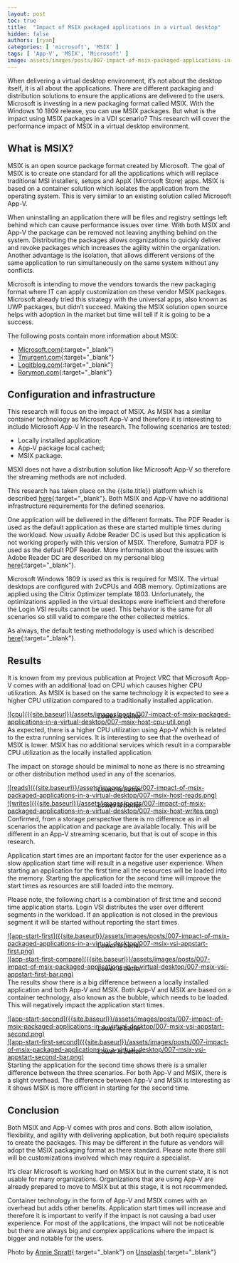 ```yaml
---
layout: post
toc: true
title:  "Impact of MSIX packaged applications in a virtual desktop"
hidden: false
authors: [ryan]
categories: [ 'microsoft', 'MSIX' ]
tags: [ 'App-V', 'MSIX', 'Microsoft' ]
image: assets/images/posts/007-impact-of-msix-packaged-applications-in-a-virtual-desktop/007-msix-feature-image.png
---
```

When delivering a virtual desktop environment, it’s not about the desktop itself, it is all about the applications. There are different packaging and distribution solutions to ensure the applications are delivered to the users. Microsoft is investing in a new packaging format called MSIX. With the Windows 10 1809 release, you can use MSIX packages. But what is the impact using MSIX packages in a VDI scenario? This research will cover the performance impact of MSIX in a virtual desktop environment.

## What is MSIX?
MSIX is an open source package format created by Microsoft. The goal of MSIX is to create one standard for all the applications which will replace traditional MSI installers, setups and AppX (Microsoft Store) apps. MSIX is based on a container solution which isolates the application from the operating system. This is very similar to an existing solution called Microsoft App-V.

When uninstalling an application there will be files and registry settings left behind which can cause performance issues over time. With both MSIX and App-V the package can be removed not leaving anything behind on the system. Distributing the packages allows organizations to quickly deliver and revoke packages which increases the agility within the organization. Another advantage is the isolation, that allows different versions of the same application to run simultaneously on the same system without any conflicts.

Microsoft is intending to move the vendors towards the new packaging format where IT can apply customization on these vendor MSIX packages. Microsoft already tried this strategy with the universal apps, also known as UWP packages, but didn’t succeed. Making the MSIX solution open source helps with adoption in the market but time will tell if it is going to be a success.

The following posts contain more information about MSIX:

  * [Microsoft.com](https://docs.microsoft.com/en-us/windows/msix/overview){:target="_blank"}
  * [Tmurgent.com](http://www.tmurgent.com/TmBlog/?p=2778){:target="_blank"}
  * [Logitblog.com](https://www.logitblog.com/hands-on-msix){:target="_blank"}
  * [Rorymon.com](https://www.rorymon.com/blog/how-to-create-an-msix-package-with-the-msix-packaging-tool){:target="_blank"}

## Configuration and infrastructure
This research will focus on the impact of MSIX. As MSIX has a similar container technology as Microsoft App-V and therefore it is interesting to include Microsoft App-V in the research. The following scenarios are tested:

  * Locally installed application;
  * App-V package local cached;
  * MSIX package.

MSXI does not have a distribution solution like Microsoft App-V so therefore the streaming methods are not included.

This research has taken place on the {{site.title}} platform which is described [here]({{site.title}}/architecture-and-hardware-setup-overview-2018){:target="_blank"}. Both MSIX and App-V have no additional infrastructure requirements for the defined scenarios.

One application will be delivered in the different formats. The PDF Reader is used as the default application as these are started multiple times during the workload. Now usually Adobe Reader DC is used but this application is not working properly with this version of MSIX. Therefore, Sumatra PDF is used as the default PDF Reader. More information about the issues with Adobe Reader DC are described on my personal blog [here](https://www.logitblog.com/hands-on-msix){:target="_blank"}.

Microsoft Windows 1809 is used as this is required for MSIX. The virtual desktops are configured with 2vCPUs and 4GB memory. Optimizations are applied using the Citrix Optimizer template 1803. Unfortunately, the optimizations applied in the virtual desktops were inefficient and therefore the Login VSI results cannot be used. This behavior is the same for all scenarios so still valid to compare the other collected metrics.

As always, the default testing methodology is used which is described [here]({{site.baseurl}}/insight-in-the-testing-methodology){:target="_blank"}.

## Results
It is known from my previous publication at Project VRC that Microsoft App-V comes with an additional load on CPU which causes higher CPU utilization. As MSIX is based on the same technology it is expected to see a higher CPU utilization compared to a traditionally installed application.

<a href="{{site.baseurl}}/assets/images/posts/007-impact-of-msix-packaged-applications-in-a-virtual-desktop/007-msix-host-cpu-util.png" data-lightbox="cpu">
![cpu]({{site.baseurl}}/assets/images/posts/007-impact-of-msix-packaged-applications-in-a-virtual-desktop/007-msix-host-cpu-util.png)
</a>
<p align="center" style="margin-top: -30px;" >
  <i>Lower is better</i>
</p>

As expected, there is a higher CPU utilization using App-V which is related to the extra running services. It is interesting to see that the overhead of MSIX is lower. MSIX has no additional services which result in a comparable CPU utilization as the locally installed application.

The impact on storage should be minimal to none as there is no streaming or other distribution method used in any of the scenarios.

<a href="{{site.baseurl}}/assets/images/posts/007-impact-of-msix-packaged-applications-in-a-virtual-desktop/007-msix-host-reads.png" data-lightbox="reads">
![reads]({{site.baseurl}}/assets/images/posts/007-impact-of-msix-packaged-applications-in-a-virtual-desktop/007-msix-host-reads.png)
</a>
<p align="center" style="margin-top: -30px;" >
  <i>Lower is better</i>
</p>

<a href="{{site.baseurl}}/assets/images/posts/007-impact-of-msix-packaged-applications-in-a-virtual-desktop/007-msix-host-writes.png" data-lightbox="writes">
![writes]({{site.baseurl}}/assets/images/posts/007-impact-of-msix-packaged-applications-in-a-virtual-desktop/007-msix-host-writes.png)
</a>
<p align="center" style="margin-top: -30px;" >
  <i>Lower is better</i>
</p>

Confirmed, from a storage perspective there is no difference as in all scenarios the application and package are available locally. This will be different in an App-V streaming scenario, but that is out of scope in this research.

Application start times are an important factor for the user experience as a slow application start time will result in a negative user experience. When starting an application for the first time all the resources will be loaded into the memory. Starting the application for the second time will improve the start times as resources are still loaded into the memory.

Please note, the following chart is a combination of first time and second time application starts. Login VSI distributes the user over different segments in the workload. If an application is not closed in the previous segment it will be started without reporting the start times.

<a href="{{site.baseurl}}/assets/images/posts/007-impact-of-msix-packaged-applications-in-a-virtual-desktop/007-msix-vsi-appstart-first.png" data-lightbox="app-start-first">
![app-start-first]({{site.baseurl}}/assets/images/posts/007-impact-of-msix-packaged-applications-in-a-virtual-desktop/007-msix-vsi-appstart-first.png)
</a>
<p align="center" style="margin-top: -30px;" >
  <i>Lower is better</i>
</p>

<a href="{{site.baseurl}}/assets/images/posts/007-impact-of-msix-packaged-applications-in-a-virtual-desktop/007-msix-vsi-appstart-first-bar.png" data-lightbox="app-start-first-compare">
![app-start-first-compare]({{site.baseurl}}/assets/images/posts/007-impact-of-msix-packaged-applications-in-a-virtual-desktop/007-msix-vsi-appstart-first-bar.png)
</a>
<p align="center" style="margin-top: -30px;" >
  <i>Lower is better</i>
</p>

The results show there is a big difference between a locally installed application and both App-V and MSIX. Both App-V and MSIX are based on a container technology, also known as the bubble, which needs to be loaded. This will negatively impact the application start times.

<a href="{{site.baseurl}}/assets/images/posts/007-impact-of-msix-packaged-applications-in-a-virtual-desktop/007-msix-vsi-appstart-second.png" data-lightbox="app-start-second">
![app-start-second]({{site.baseurl}}/assets/images/posts/007-impact-of-msix-packaged-applications-in-a-virtual-desktop/007-msix-vsi-appstart-second.png)
</a>
<p align="center" style="margin-top: -30px;" >
  <i>Lower is better</i>
</p>

<a href="{{site.baseurl}}/assets/images/posts/007-impact-of-msix-packaged-applications-in-a-virtual-desktop/007-msix-vsi-appstart-second-bar.png" data-lightbox="app-start-first-second">
![app-start-first-second]({{site.baseurl}}/assets/images/posts/007-impact-of-msix-packaged-applications-in-a-virtual-desktop/007-msix-vsi-appstart-second-bar.png)
</a>
<p align="center" style="margin-top: -30px;" >
  <i>Lower is better</i>
</p>

Starting the application for the second time shows there is a smaller difference between the three scenarios. For both App-V and MSIX, there is a slight overhead. The difference between App-V and MSIX is interesting as it shows MSIX is more efficient in starting for the second time.

## Conclusion
Both MSIX and App-V comes with pros and cons. Both allow isolation, flexibility, and agility with delivering application, but both require specialists to create the packages. This may be different in the future as vendors will adopt the MSIX packaging format as there standard. Please note there still will be customizations involved which may require a specialist.

It’s clear Microsoft is working hard on MSIX but in the current state, it is not usable for many organizations. Organizations that are using App-V are already prepared to move to MSIX but at this stage, it is not recommended.

Container technology in the form of App-V and MSIX comes with an overhead but adds other benefits. Application start times will increase and therefore it is important to verify if the impact is not causing a bad user experience. For most of the applications, the impact will not be noticeable but there are always big and complex applications where the impact is bigger and notable for the users.

Photo by [Annie Spratt](https://unsplash.com/photos/rx1iJ59jRyU?utm_source=unsplash&utm_medium=referral&utm_content=creditCopyText){:target="_blank"} on [Unsplash](https://unsplash.com/search/photos/wrapping?utm_source=unsplash&utm_medium=referral&utm_content=creditCopyText){:target="_blank"}
